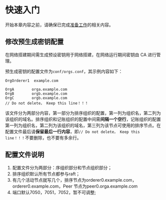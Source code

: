 # 快速入门

开始本章内容之前，请确保已完成[准备工作](./prereqs.md)的相关内容。

## 修改预生成密钥配置

在网络搭建期间需生成预设密钥用于网络搭建，在网络运行期间密钥由 CA 进行管理。

预生成密钥的配置文件为`conf/orgs.conf`，其示例内容如下：

```
OrgOrderer1  example.com

OrgA        orga.example.com
OrgB        orgb.example.com
OrgC        orgb.example.com
// Do not delete， Keep this line！！！
```

该文件分为两部分内容，第一部分为排序组织的配置，第一列为组织名，第二列为该组织的域名。排序组织和记账组织的配置中间需**间隔一个空行**，记账组织的配置第一列为组织名，第二列为该组织的域名，第三列为该节点可使用的排序节点。在配置文件最后请**保留最后一行内容**，即`// Do not delete， Keep this line！！！`不要删除，也不要有多余行。

## 配置文件说明

1. 配置文件分为两部分：序组织部分和节点组织部分；
2. 排序组织默认所有节点都参与raft；
3. 有几个活动节点就写几个，排序节点为orderer0.example.com，orderer0.example.com，Peer 节点为peer0.orga.example.com
4. 端口默认7050，7051，7052，暂不可调整;
